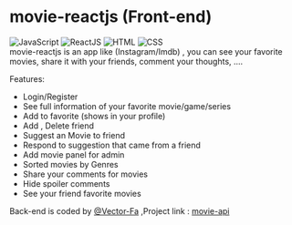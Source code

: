 # movie-reactjs (Front-end)
![JavaScript](https://img.shields.io/badge/JavaScript-323330?style=for-the-badge&logo=javascript&logoColor=F7DF1E)
![ReactJS](https://img.shields.io/badge/React-20232A?style=for-the-badge&logo=react&logoColor=61DAFB)
![HTML](https://img.shields.io/badge/HTML5-E34F26?style=for-the-badge&logo=html5&logoColor=white)
![CSS](https://img.shields.io/badge/CSS3-1572B6?style=for-the-badge&logo=css3&logoColor=white) <br/>
movie-reactjs is an app like (Instagram/Imdb) , you can see your favorite movies, share it with your friends, comment your thoughts, .... 


Features: <br/>
- Login/Register <br/>
- See full information of your favorite movie/game/series <br/>
- Add to favorite (shows in your profile) <br/>
- Add , Delete friend <br/>
- Suggest an Movie to friend <br/>
- Respond to suggestion that came from a friend  <br/>
- Add movie panel for admin <br/>
- Sorted movies by Genres  <br/>
- Share your comments for movies  <br/>
- Hide spoiler comments  <br/>
- See your friend favorite movies  <br/>

Back-end is coded by [@Vector-Fa](https://www.github.com/Vector-Fa) ,Project link : [movie-api](https://github.com/Vector-Fa/movie-api)

